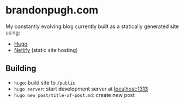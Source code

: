 # brandonpugh.com

My constantly evolving blog currently built as a statically generated site using:

- [Hugo](http://gohugo.io)
- [Netlify](http://netlify.com) (static site hosting)

## Building

- `hugo`: build site to `/public`
- `hugo server`: start development server at [localhost:1313](http://localhost:1313)
- `hugo new post/title-of-post.md`: create new post